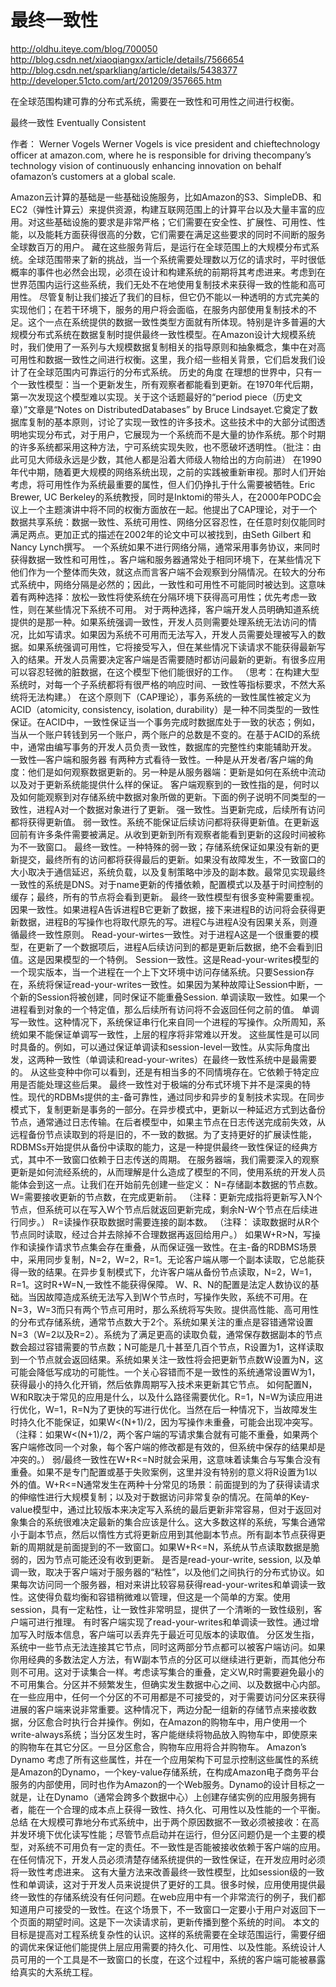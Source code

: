 最终一致性
====

http://oldhu.iteye.com/blog/700050
http://blog.csdn.net/xiaoqiangxx/article/details/7566654
http://blog.csdn.net/sparkliang/article/details/5438377
http://developer.51cto.com/art/201209/357665.htm


在全球范围构建可靠的分布式系统，需要在一致性和可用性之间进行权衡。
 
最终一致性  Eventually Consistent
 
作者： Werner Vogels
Werner Vogels is vice president and chieftechnology officer at amazon.com, where he is responsible for driving thecompany’s technology vision of continuously enhancing innovation on behalf ofamazon’s customers at a global scale.
 
Amazon云计算的基础是一些基础设施服务，比如Amazon的S3、SimpleDB、和EC2（弹性计算云）来提供资源，构建互联网范围上的计算平台以及大量丰富的应用。对这些基础设施的要求是非常严格；它们需要在安全性、扩展性、可用性、性能，以及能耗方面获得很高的分数，它们需要在满足这些要求的同时不间断的服务全球数百万的用户。
     藏在这些服务背后，是运行在全球范围上的大规模分布式系统。全球范围带来了新的挑战，当一个系统需要处理数以万亿的请求时，平时很低概率的事件也必然会出现，必须在设计和构建系统的前期将其考虑进来。考虑到在世界范围内运行这些系统，我们无处不在地使用复制技术来获得一致的性能和高可用性。
    尽管复制让我们接近了我们的目标，但它仍不能以一种透明的方式完美的实现他们；在若干环境下，服务的用户将会面临，在服务内部使用复制技术的不足。这个一点在系统提供的数据一致性类型方面就有所体现。特别是许多普遍的大规模分布式系统在数据复制时提供最终一致性模型。在Amazon设计大规模系统时，我们使用了一系列与大规模数据复制相关的指导原则和抽象概念，集中在对高可用性和数据一致性之间进行权衡。这里，我介绍一些相关背景，它们启发我们设计了在全球范围内可靠运行的分布式系统。
    历史的角度
    在理想的世界中，只有一个一致性模型：当一个更新发生，所有观察者都能看到更新。在1970年代后期，第一次发现这个模型难以实现。关于这个话题最好的“period piece（历史文章）”文章是“Notes on DistributedDatabases” by Bruce Lindsayet.它奠定了数据库复制的基本原则，讨论了实现一致性的许多技术。这些技术中的大部分试图透明地实现分布式，对于用户，它展现为一个系统而不是大量的协作系统。那个时期的许多系统都采用这种方法，宁可系统实现失败，也不愿破坏透明性。（批注：由此可见大师级永远是少数，其他人都是沿着大师级人物给出的方向前进）
在1990年代中期，随着更大规模的网络系统出现，之前的实践被重新审视。那时人们开始考虑，将可用性作为系统最重要的属性，但人们仍挣扎于什么需要被牺牲。Eric Brewer, UC Berkeley的系统教授，同时是Inktomi的带头人，在2000年PODC会议上一个主题演讲中将不同的权衡方面放在一起。他提出了CAP理论，对于一个数据共享系统：数据一致性、系统可用性、网络分区容忍性，在任意时刻仅能同时满足两点。更加正式的描述在2002年的论文中可以被找到，由Seth Gilbert 和 Nancy Lynch撰写。
一个系统如果不进行网络分隔，通常采用事务协议，来同时获得数据一致性和可用性，。客户端和服务器通常处于相同环境下，在某些情况下他们作为一个整体而失效，就这点而言客户端不会观察到分隔情况。在较大的分布式系统中，网络分隔是必然的；因此，一致性和可用性不可能同时被达到。这意味着有两种选择：放松一致性将使系统在分隔环境下获得高可用性；优先考虑一致性，则在某些情况下系统不可用。
对于两种选择，客户端开发人员明确知道系统提供的是那一种。如果系统强调一致性，开发人员则需要处理系统无法访问的情况，比如写请求。如果因为系统不可用而无法写入，开发人员需要处理被写入的数据。如果系统强调可用性，它将接受写入，但在某些情况下读请求不能获得最新写入的结果。开发人员需要决定客户端是否需要随时都访问最新的更新。有很多应用可以容忍轻微的脏数据，在这个模型下他们能很好的工作。
（思考：在构建大型系统时，对每一个子系统都将有很严格的响应时间、一致性等指标要求，不然大系统将无法构建。）
在这个原则下（CAP理论），事务系统的一致性属性被定义为ACID（atomicity, consistency, isolation, durability）是一种不同类型的一致性保证。在ACID中，一致性保证当一个事务完成时数据库处于一致的状态；例如，当从一个账户转钱到另一个账户，两个账户的总数是不变的。在基于ACID的系统中，通常由编写事务的开发人员负责一致性，数据库的完整性约束能辅助开发。
一致性—客户端和服务器
有两种方式看待一致性。一种是从开发者/客户端的角度：他们是如何观察数据更新的。另一种是从服务器端：更新是如何在系统中流动以及对于更新系统能提供什么样的保证。
客户端观察到的一致性指的是，何时以及如何能观察到对存储系统中数据对象所做的更新。下面的例子说明不同类型的一致性，进程A对一个数据对象进行了更新。
强一致性。当更新完成，后续所有访问都将获得更新值。
弱一致性。系统不能保证后续访问都将获得更新值。在更新返回前有许多条件需要被满足。从收到更新到所有观察者能看到更新的这段时间被称为不一致窗口。
最终一致性。一种特殊的弱一致；存储系统保证如果没有新的更新提交，最终所有的访问都将获得最后的更新。如果没有故障发生，不一致窗口的大小取决于通信延迟，系统负载，以及复制策略中涉及的副本数。最常见实现最终一致性的系统是DNS。对于name更新的传播依赖，配置模式以及基于时间控制的缓存；最终，所有的节点将会看到更新。
最终一致性模型有很多变种需要重视。
因果一致性。如果进程A告诉进程B它更新了数据，接下来进程B的访问将会获得更新数据，进程B的写操作也将取代原先的写。进程C与进程A没有因果关系，则遵循最终一致性原则。
Read-your-wirtes一致性。对于进程A这是一个很重要的模型，在更新了一个数据项后，进程A后续访问到的都是更新后数据，绝不会看到旧值。这是因果模型的一个特例。
Session一致性。这是Read-your-writes模型的一个现实版本，当一个进程在一个上下文环境中访问存储系统。只要Session存在，系统将保证read-your-writes一致性。如果因为某种故障让Session中断，一个新的Session将被创建，同时保证不能重叠Session.
单调读取一致性。如果一个进程看到对象的一个特定值，那么后续所有访问将不会返回任何之前的值。
单调写一致性。这种情况下，系统保证串行化来自同一个进程的写操作。众所周知，系统如果不能保证单调写一致性，上层的程序将非常难以开发。
这些属性是可以同时具备的。例如，可以通过保证单调读和session-level一致性。从实际角度出发，这两种一致性（单调读和read-your-writes）在最终一致性系统中是最需要的。
从这些变种中你可以看到，还是有相当多的不同情境存在。它依赖于特定应用是否能处理这些后果。
最终一致性对于极端的分布式环境下并不是深奥的特性。现代的RDBMs提供的主-备可靠性，通过同步和异步的复制技术实现。在同步模式下，复制更新是事务的一部分。在异步模式中，更新以一种延迟方式到达备份节点，通常通过日志传输。在后者模型中，如果主节点在日志传送完成前失效，从远程备份节点读取到的将是旧的，不一致的数据。为了支持更好的扩展读性能，RDBMSs开始提供从备份中读取的能力，这是一种提供最终一致性保证的经典方式，其中不一致窗口依赖于日志传送的周期。
在服务器端，我们需要深入的观察更新是如何流经系统的，从而理解是什么造成了模型的不同，使用系统的开发人员能体会到这一点。让我们在开始前先创建一些定义：
N=存储副本数据的节点数。
W=需要接收更新的节点数，在完成更新前。
（注释：更新完成指将更新写入N个节点，但系统可以在写入W个节点后就返回更新完成，剩余N-W个节点在后续进行同步。）
R=读操作获取数据时需要连接的副本数。
（注释： 读取数据时从R个节点同时读取，经过合并去除掉不合理数据再返回给用户。）
如果W+R>N，写操作和读操作请求节点集会存在重叠，从而保证强一致性。在主-备的RDBMS场景中，采用同步复制，N=2，W=2，R=1。无论客户端从哪一个副本读取，它总能获得一致的结果。在异步复制模式下，允许客户端从备份节点读取，N=2，W=1，R=1。这时R+W=N,一致性不能获得保障。
W、R、N的配置是法定人数协议的基础。当因故障造成系统无法写入到W个节点时，写操作失败，系统不可用。在N=3，W=3而只有两个节点可用时，那么系统将写失败。提供高性能、高可用性的分布式存储系统，通常节点数大于2个。系统如果关注的重点是容错通常设置N=3（W=2以及R=2）。系统为了满足更高的读取负载，通常保存数据副本的节点数会超过容错需要的节点数；N可能是几十甚至几百个节点，R设置为1，这样读取到一个节点就会返回结果。系统如果关注一致性将会把更新节点数W设置为N，这可能会降低写成功的可能性。一个关心容错而不是一致性的系统通常设置W为1，获得最小的持久化开销，然后依靠周期写入技术来更新其它节点。
如何配置N，W和R取决于常见的应用是什么，以及什么路径需要优化。R=1，N=W为读应用进行优化，W=1，R=N为了更快的写进行优化。当然在后一种情况下，当故障发生时持久化不能保证，如果W<(N+1)/2，因为写操作未重叠，可能会出现冲突写。
（注释：如果W<(N+1)/2，两个客户端的写请求集合就有可能不重叠，如果两个客户端修改同一个对象，每个客户端的修改都是有效的，但系统中保存的结果却是冲突的。）
弱/最终一致性在W+R<=N时就会采用，这意味着读集合与写集合没有重叠。如果不是专门配置或基于失败案例，这里并没有特别的意义将R设置为1以外的值。W+R<=N通常发生在两种十分常见的场景：前面提到的为了获得读请求的伸缩性进行大规模复制；以及对于数据访问非常复杂的情况。在简单的Key-value模型中，通过比较版本来决定写入系统的最后更新非常容易，但对于返回对象集合的系统很难决定最新的集合应该是什么。这大多数这样的系统，写集合通常小于副本节点，然后以惰性方式将更新应用到其他副本节点。所有副本节点获得更新的周期就是前面提到的不一致窗口。如果W+R<=N，系统从节点读取数据是脆弱的，因为节点可能还没有收到更新。
是否是read-your-write, session, 以及单调一致，取决于客户端对于服务器的“粘性”，以及他们之间执行的分布式协议。如果每次访问同一个服务器，相对来讲比较容易获得read-your-writes和单调读一致性。这使得负载均衡和容错稍微难以管理，但这是一个简单的方案。使用session，具有一定粘性，让一致性非常明显，提供了一个清晰的一致性级别，客户端可进行推理。
有时客户端实现了read-your-writes和单调读一致性。通过增加写入时版本信息，客户端可以丢弃先于最近可见版本的读取值。
分区发生指，系统中一些节点无法连接其它节点，同时这两部分节点都可以被客户端访问。如果你用经典的多数法定人方法，有W副本节点的分区可以继续进行更新，而其他分布则不可用。这对于读集合一样。考虑读写集合的重叠，定义W,R时需要避免最小的不可用集合。分区并不频繁发生，但确实发生数据中心之间、以及数据中心内部。
在一些应用中，任何一个分区的不可用都是不可接受的，对于需要访问分区来获得进展的客户端来说非常重要。这种情况下，两边分配一组新的存储节点来接收数据，分区愈合时执行合并操作。例如，在Amazon的购物车中，用户使用一个write-always系统；当分区发生时，客户能继续将物品放入购物车中，即使原来的购物车在其它分区。一旦分区愈合，购物车应用将合并购物车。
Amazon’s Dynamo
考虑了所有这些属性，并在一个应用架构下可显示控制这些属性的系统是Amazon的Dynamo，一个key-value存储系统，在构成Amazon电子商务平台服务的内部使用，同时也作为Amazon的一个Web服务。Dynamo的设计目标之一就是，让在Dynamo（通常会跨多个数据中心）上创建存储实例的应用服务拥有者，能在一个合理的成本点上获得一致性、持久化、可用性以及性能的一个平衡。
总结
在大规模可靠地分布式系统中，出于两个原因数据不一致必须被接收：在高并发环境下优化读写性能；尽管节点启动并在运行，但分区问题仍是一个主要的模型，对系统不可用负有一定的责任。不一致性是否能被接收依赖于客户端的应用。在任何情况下，开发人员必须清楚存储系统提供的一致性保证，在开发应用时必须将一致性考虑进来。
这有大量方法来改善最终一致性模型，比如session级的一致性和单调读，这对于开发人员来说提供了更好的工具。很多时候，应用使用提供最终一致性的存储系统没有任何问题。在web应用中有一个非常流行的例子，我们都知道用户可接受的一致性。在这个场景下，不一致窗口一定要小于用户对返回下一个页面的期望时间。这是下一次读请求前，更新传播到整个系统的时间。
本文的目标是提高对工程系统复杂性的认识。这样的系统需要在全球范围运行，需要仔细的调优来保证他们能提供上层应用需要的持久化、可用性、以及性能。系统设计人员可用的一个工具是不一致窗口的长度，在这个过程中，系统的客户端可能被暴露给真实的大系统工程。
